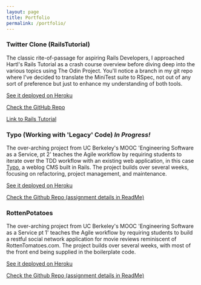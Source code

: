 ```yaml
---
layout: page
title: Portfolio
permalink: /portfolio/
---
```


### Twitter Clone (RailsTutorial)

The classic rite-of-passage for aspiring Rails Developers, I approached Hartl's Rails Tutorial as a crash course overview before diving deep into the various topics using The Odin Project. You'll notice a branch in my git repo where I've decided to translate the MiniTest suite to RSpec, not out of any sort of preference but just to enhance my understanding of both tools.

[See it deployed on Heroku](http://serene-lake-1633.herokuapp.com)

[Check the GitHub Repo](http://github.com/ashleymichal/sample_app)

[Link to Rails Tutorial](http://www.railstutorial.org)

<!-- ### Computer Science Fundamentals

Some valuable computer science exercises from The Odin Project.

[Check the GitHub Repo](https://github.com/ashleymichal/ruby-comp-sci)

[The Odin Project](http://www.theodinproject.com) -->

<!-- ### Ruby-Connect

Collaborative project building an SMS game of Connect Four using Sinatra and Twilio. Part of Ruby Monday, an ongoing group-project through CodeNewbie.org.

My first contribution is to pair with another member to build out the game interface.

[See it deployed on Heroku](#)

[Check the GitHub Repo](#)

[Learn more about Ruby Monday @CodeNewbie]() -->

<!-- ### Rummikub

First collaborative project undertaken with a friend from CodeNewbie-ATX. -->

### Typo (Working with 'Legacy' Code) *In Progress!*

The over-arching project from UC Berkeley's MOOC 'Engineering Software as a Service, pt 2' teaches the Agile workflow by requiring students to iterate over the TDD workflow with an existing web application, in this case [Typo](#), a weblog CMS built in Rails. The project builds over several weeks, focusing on refactoring, project management, and maintenance.

[See it deployed on Heroku](#)

[Check the Github Repo (assignment details in ReadMe)](#)

### RottenPotatoes

The over-arching project from UC Berkeley's MOOC 'Engineering Software as a Service pt 1' teaches the Agile workflow by requiring students to build a restful social network application for movie reviews reminiscent of RottenTomatoes.com. The project builds over several weeks, with most of the front end being supplied in the boilerplate code.

[See it deployed on Heroku](#)

[Check the Github Repo (assignment details in ReadMe)](#)

<!-- [LINK_TEXT](LINK_URL) -->